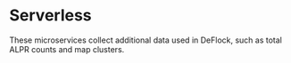 # Serverless

These microservices collect additional data used in DeFlock, such as total ALPR counts and map clusters.
